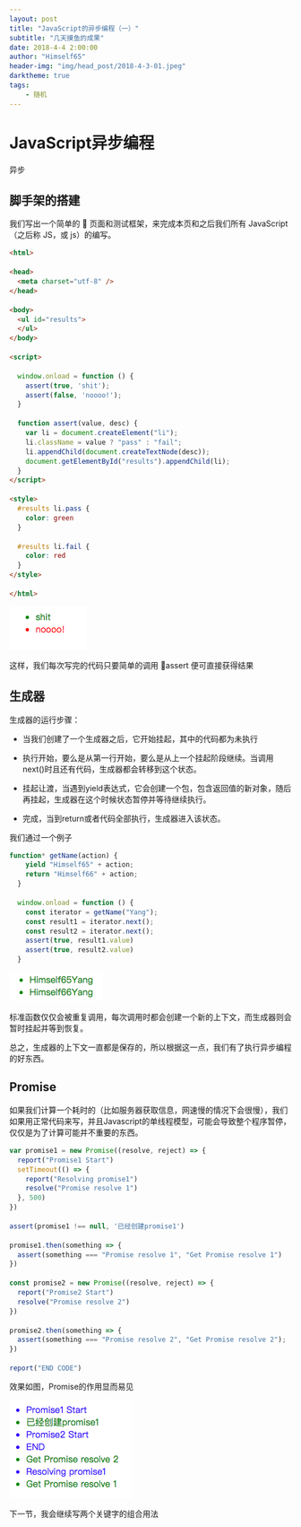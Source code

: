```yaml
---
layout: post
title: "JavaScript的异步编程（一）"
subtitle: "几天摸鱼的成果"
date: 2018-4-4 2:00:00
author: "Himself65"
header-img: "img/head_post/2018-4-3-01.jpeg"
darktheme: true
tags: 
    - 随机
---
```

# JavaScript异步编程

异步

## 脚手架的搭建

我们写出一个简单的  页面和测试框架，来完成本页和之后我们所有 JavaScript（之后称 JS，或 js）的编写。

```html
<html>

<head>
  <meta charset="utf-8" />
</head>

<body>
  <ul id="results">
  </ul>
</body>

<script>

  window.onload = function () {
    assert(true, 'shit');
    assert(false, 'noooo!');
  }

  function assert(value, desc) {
    var li = document.createElement("li");
    li.className = value ? "pass" : "fail";
    li.appendChild(document.createTextNode(desc));
    document.getElementById("results").appendChild(li);
  }
</script>

<style>
  #results li.pass {
    color: green
  }

  #results li.fail {
    color: red
  }
</style>

</html>
```

![效果如下](/img/in_post/2018-4-3-01-PNG.png)

这样，我们每次写完的代码只要简单的调用 assert 便可直接获得结果

## 生成器

生成器的运行步骤：

- 当我们创建了一个生成器之后，它开始挂起，其中的代码都为未执行

- 执行开始，要么是从第一行开始，要么是从上一个挂起阶段继续。当调用next()时且还有代码，生成器都会转移到这个状态。

- 挂起让渡，当遇到yield表达式，它会创建一个包，包含返回值的新对象，随后再挂起，生成器在这个时候状态暂停并等待继续执行。

- 完成，当到return或者代码全部执行，生成器进入该状态。

我们通过一个例子

``` JavaScript
function* getName(action) {
    yield "Himself65" + action;
    return "Himself66" + action;
  }

  window.onload = function () {
    const iterator = getName("Yang");
    const result1 = iterator.next();
    const result2 = iterator.next();
    assert(true, result1.value)
    assert(true, result2.value)
  }
```

![效果如下](/img/in_post/2018-4-3-02-PNG.png)

标准函数仅仅会被重复调用，每次调用时都会创建一个新的上下文，而生成器则会暂时挂起并等到恢复。

总之，生成器的上下文一直都是保存的，所以根据这一点，我们有了执行异步编程的好东西。

## Promise

如果我们计算一个耗时的（比如服务器获取信息，网速慢的情况下会很慢），我们如果用正常代码来写，并且Javascript的单线程模型，可能会导致整个程序暂停，仅仅是为了计算可能并不重要的东西。

``` JavaScript
var promise1 = new Promise((resolve, reject) => {
  report("Promise1 Start")
  setTimeout(() => {
    report("Resolving promise1")
    resolve("Promise resolve 1")
  }, 500)
})

assert(promise1 !== null, '已经创建promise1')

promise1.then(something => {
  assert(something === "Promise resolve 1", "Get Promise resolve 1")
})

const promise2 = new Promise((resolve, reject) => {
  report("Promise2 Start")
  resolve("Promise resolve 2")
})

promise2.then(something => {
  assert(something === "Promise resolve 2", "Get Promise resolve 2");
})

report("END CODE")
```

效果如图，Promise的作用显而易见

![效果如下](/img/in_post/2018-4-3-03-PNG.png)

下一节，我会继续写两个关键字的组合用法